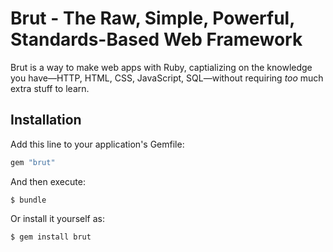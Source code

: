 # Brut - The Raw, Simple, Powerful, Standards-Based Web Framework

Brut is a way to make web apps with Ruby, captializing on the knowledge you have—HTTP, HTML, CSS, JavaScript, SQL—without requiring
*too* much extra stuff to learn.

## Installation

Add this line to your application's Gemfile:

```ruby
gem "brut"
```

And then execute:

    $ bundle

Or install it yourself as:

    $ gem install brut

